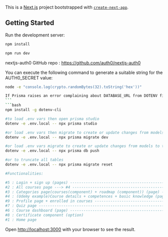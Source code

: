 This is a [Next.js](https://nextjs.org/) project bootstrapped with [`create-next-app`](https://github.com/vercel/next.js/tree/canary/packages/create-next-app).

## Getting Started

Run the development server:

```bash
npm install

npm run dev
```

nextjs-auth0 GitHub repo : https://github.com/auth0/nextjs-auth0

You can execute the following command to generate a suitable string for the AUTH0_SECRET value:

````bash
node -e "console.log(crypto.randomBytes(32).toString('hex'))"

If Prisma raises an error complaining about DATABASE_URL from DOTENV file, this workaround works fine :
```
```bash
npm install -g dotenv-cli

#to load .env vars then open prisma studio
dotenv -e .env.local -- npx prisma studio

#or load .env vars then migrate to create or update changes from models to tables (better)
dotenv -e .env.local -- npx prisma migrate dev

#or load .env vars migrate to create or update changes from models to tables then does not interact with or rely on migrations. The migrations table will not be updated, and no migration files will be generated.(avoid)
dotenv -e .env.local -- npx prisma db push

#or to truncate all tables
dotenv -e .env.local -- npx prisma migrate reset

#Functionalities:

#5 : Login + sign up (pages) ---------------------------------------------------------------> Nada
#2 : All courses page ---> #4 --------------------------------------------------------------> Maddouch
#3 : Categories page(courses(component) + roadmap (component)) (page) ----> #4 -------------> Maddouch
#4 : (Udemy example)Course details + competences + basic knowledge (page) ----> #6 ---------> Nada
#9 : Profile page + enrolled in courses ----------------------------------------------------> Nada
#7 : Quiz page -----------------------------------------------------------------------------> Maddouch
#6 : Course dashboard (page) ---------------------------------------------------------------> Maddouch
#8 : Certificate component (option)
#1 : Home page
````

Open [http://localhost:3000](http://localhost:3000) with your browser to see the result.
